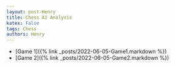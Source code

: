 ```yaml
---
layout: post-Henry
title: Chess AI Analysis
katex: False
tags: Chess
authors: Henry
---
```

 - [Game 1]({% link _posts/2022-06-05-Game1.markdown %})
 - [Game 2]({% link _posts/2022-06-05-Game2.markdown %})